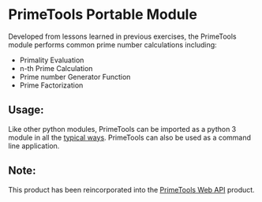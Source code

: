 # PrimeTools Portable Module
Developed from lessons learned in previous exercises, the PrimeTools module performs common prime number calculations including:
- Primality Evaluation
- n-th Prime Calculation
- Prime number Generator Function
- Prime Factorization

## Usage:
Like other python modules, PrimeTools can be imported as a python 3 module in all the [typical ways](https://docs.python.org/3/reference/import.html).
PrimeTools can also be used as a command line application.

## Note:
This product has been reincorporated into the [PrimeTools Web API](https://github.com/amazingproducer/100days/024.primetools.web.api) product.
